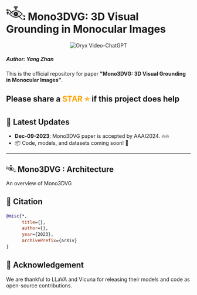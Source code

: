 # <img src="images/logo_Mono3DVG.png" height="40"> Mono3DVG: 3D Visual Grounding in Monocular Images
<p align="center">
    <img src="https://i.imgur.com/waxVImv.png" alt="Oryx Video-ChatGPT">
</p>

##### Author: Yang Zhan
This is the official repository for paper **"Mono3DVG: 3D Visual Grounding in Monocular Images"**.

## Please share a <font color='orange'>STAR ⭐</font> if this project does help


## 📢 Latest Updates
- **Dec-09-2023**: Mono3DVG paper is accepted by AAAI2024. 🔥🔥
- 📦 Code, models, and datasets coming soon! 🚀
---


## <img src="images/logo_Mono3DVG.png" height="20"> Mono3DVG : Architecture

An overview of Mono3DVG



## 📜 Citation
```bibtex
@misc{*,
      title={}, 
      author={},
      year={2023},
      archivePrefix={arXiv}
}  
```

## 🙏 Acknowledgement
We are thankful to LLaVA and Vicuna for releasing their models and code as open-source contributions.

